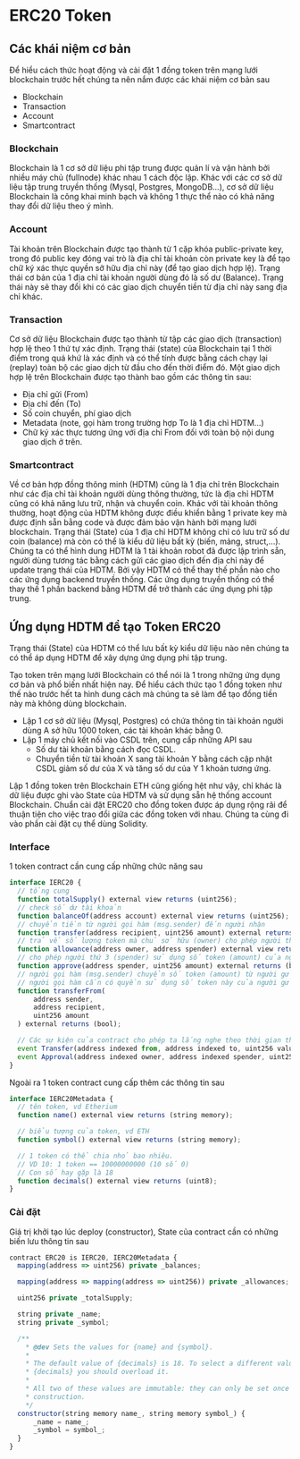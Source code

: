 # ERC20 Token

## Các khái niệm cơ bản

Để hiểu cách thức hoạt động và cài đặt 1 đồng token trên mạng lưới blockchain trước hết chúng ta nên nắm được các khái niệm cơ bản sau

- Blockchain
- Transaction
- Account
- Smartcontract

### Blockchain

Blockchain là 1 cơ sở dữ liệu phi tập trung được quản lí và vận hành bởi nhiều máy chủ (fullnode) khác nhau 1 cách độc lập. Khác với các cơ sở dữ liệu tập trung truyền thống (Mysql, Postgres, MongoDB...), cơ sở dữ liệu Blockchain là công khai minh bạch và không 1 thực thể nào có khả năng thay đổi dữ liệu theo ý mình.

### Account

Tài khoản trên Blockchain được tạo thành từ 1 cặp khóa public-private key, trong đó public key đóng vai trò là địa chỉ tài khoản còn private key là để tạo chữ ký xác thực quyền sở hữu địa chỉ này (để tạo giao dịch hợp lệ). Trạng thái cơ bản của 1 địa chỉ tài khoản người dùng đó là số dư (Balance). Trạng thái này sẽ thay đổi khi có các giao dịch chuyển tiền từ địa chỉ này sang địa chỉ khác.

### Transaction

Cơ sở dữ liệu Blockchain được tạo thành từ tập các giao dịch (transaction) hợp lệ theo 1 thứ tự xác định. Trạng thái (state) của Blockchain tại 1 thời điểm trong quá khứ là xác định và có thể tính được bằng cách chạy lại (replay) toàn bộ các giao dịch từ đầu cho đến thời điểm đó. Một giao dịch hợp lệ trên Blockchain được tạo thành bao gồm các thông tin sau:

- Địa chỉ gửi (From)
- Địa chỉ đến (To)
- Số coin chuyển, phí giao dịch
- Metadata (note, gọi hàm trong trường hợp To là 1 địa chỉ HDTM...)
- Chữ ký xác thực tương ứng với địa chỉ From đối với toàn bộ nội dung giao dịch ở trên.

### Smartcontract

Về cơ bản hợp đồng thông minh (HDTM) cũng là 1 địa chỉ trên Blockchain như các địa chỉ tài khoản người dùng thông thường, tức là địa chỉ HDTM cũng có khả năng lưu trữ, nhận và chuyển coin. Khác với tài khoản thông thường, hoạt động của HDTM không được điều khiển bằng 1 private key mà được định sẵn bằng code và được đảm bảo vận hành bởi mạng lưới blockchain. Trạng thái (State) của 1 địa chỉ HDTM không chỉ có lưu trữ số dư coin (balance) mà còn có thể là kiểu dữ liệu bất kỳ (biến, mảng, struct,...). Chúng ta có thể hình dung HDTM là 1 tài khoản robot đã được lập trình sẵn, người dùng tương tác bằng cách gửi các giao dịch đến địa chỉ này để update trạng thái của HDTM. Bởi vậy HDTM có thể thay thế phần nào cho các ứng dụng backend truyền thống. Các ứng dụng truyền thống có thể thay thế 1 phần backend bằng HDTM để trở thành các ứng dụng phi tập trung.

## Ứng dụng HDTM để tạo Token ERC20

Trạng thái (State) của HDTM có thể lưu bất kỳ kiểu dữ liệu nào nên chúng ta có thể áp dụng HDTM để xây dựng ứng dụng phi tập trung.

Tạo token trên mạng lưới Blockchain có thể nói là 1 trong những ứng dụng cơ bản và phổ biến nhất hiện nay. Để hiểu cách thức tạo 1 đồng token như thế nào trước hết ta hình dung cách mà chúng ta sẽ làm để tạo đồng tiền này mà không dùng blockchain.

- Lập 1 cơ sở dữ liệu (Mysql, Postgres) có chứa thông tin tài khoản người dùng A sở hữu 1000 token, các tài khoản khác bằng 0.
- Lập 1 máy chủ kết nối vào CSDL trên, cung cấp những API sau
  - Số dư tài khoản bằng cách đọc CSDL.
  - Chuyển tiền từ tài khoản X sang tài khoản Y bằng cách cập nhật CSDL giảm số dư của X và tăng số dư của Y 1 khoản tương ứng.

Lập 1 đồng token trên Blockchain ETH cũng giống hệt như vậy, chỉ khác là dữ liệu được ghi vào State của HDTM và sử dụng sẵn hệ thống account Blockchain. Chuẩn cài đặt ERC20 cho đồng token được áp dụng rộng rãi để thuận tiện cho việc trao đổi giữa các đồng token với nhau. Chúng ta cùng đi vào phần cài đặt cụ thể dùng Solidity.

### Interface

1 token contract cần cung cấp những chức năng sau

```js
interface IERC20 {
  // tổng cung
  function totalSupply() external view returns (uint256);
  // check số dư tài khoản
  function balanceOf(address account) external view returns (uint256);
  // chuyển tiền từ người gọi hàm (msg.sender) đến người nhận
  function transfer(address recipient, uint256 amount) external returns (bool);
  // trả về số lượng token mà chủ sở hữu (owner) cho phép người thứ 3 (spender) sử dụng (spender có quyền chuyển số token này đi)
  function allowance(address owner, address spender) external view returns (uint256);
  // cho phép người thứ 3 (spender) sử dụng số token (amount) của người gọi hàm (msg.sender)
  function approve(address spender, uint256 amount) external returns (bool);
  // người gọi hàm (msg.sender) chuyển số token (amount) từ người gửi (sender) đến người nhận (recipient)
  // người gọi hàm cần có quyền sử dụng số token này của người gửi
  function transferFrom(
      address sender,
      address recipient,
      uint256 amount
  ) external returns (bool);

  // Các sự kiện của contract cho phép ta lắng nghe theo thời gian thực
  event Transfer(address indexed from, address indexed to, uint256 value);
  event Approval(address indexed owner, address indexed spender, uint256 value);
}
```

Ngoài ra 1 token contract cung cấp thêm các thông tin sau

```js
interface IERC20Metadata {
  // tên token, vd Etherium
  function name() external view returns (string memory);

  // biểu tượng của token, vd ETH
  function symbol() external view returns (string memory);

  // 1 token có thể chia nhỏ bao nhiêu.
  // VD 10: 1 token == 10000000000 (10 số 0)
  // Con số hay gặp là 18
  function decimals() external view returns (uint8);
}
```

### Cài đặt

Giá trị khởi tạo lúc deploy (constructor), State của contract cần có những biến lưu thông tin sau

```js
contract ERC20 is IERC20, IERC20Metadata {
  mapping(address => uint256) private _balances;

  mapping(address => mapping(address => uint256)) private _allowances;

  uint256 private _totalSupply;

  string private _name;
  string private _symbol;

  /**
    * @dev Sets the values for {name} and {symbol}.
    *
    * The default value of {decimals} is 18. To select a different value for
    * {decimals} you should overload it.
    *
    * All two of these values are immutable: they can only be set once during
    * construction.
    */
  constructor(string memory name_, string memory symbol_) {
      _name = name_;
      _symbol = symbol_;
  }
}
```


